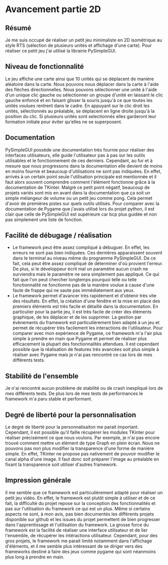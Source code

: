 # Avancement partie 2D

## Résumé

Je me suis occupé de réaliser un petit jeu minimaliste en 2D isométrique au style RTS (sélection de plusieurs unités et affichage d'une carte). Pour réaliser ce petit jeu j'ai utilisé la librairie PySimpleGUI.

## Niveau de fonctionnalité

Le jeu affiche une carte ainsi que 10 unités qui se déplacent de manière aléatoire dans la carte. Nous pouvons nous déplacer dans la carte à l'aide des flèches directionnelles. Nous pouvons sélectionner une unité à l'aide d'un unique clic gauche ou sélectionner un groupe d'unité en laissant le clic gauche enfoncé et en faisant glisser la souris jusqu'à ce que toutes les unités voulues rentrent dans le cadre. En appuyant sur le clic droit les unités, sélectionnés au préalable, se déplacent en ligne droite jusqu'à la position du clic. Si plusieurs unités sont selectionnés elles garderont leur formation initiale pour éviter qu'elles ne se superposent.

## Documentation

PySimpleGUI possède une documentation très fournie pour réaliser des interfaces utilisateurs, elle guide l'utilisateur pas à pas sur les outils utilisables et le fonctionnement de ces derniers. Cependant, au fur et à mesure que nous progressons dans la documentation elle devient de moins en moins fournie et beaucoup d'utilisations ne sont pas indiquées. En effet, arrivés à un certain point seule l'utilisation principale est mentionnée et il faut alors souvent comprendre comment l'élément fonctionne grâce à la documentation de TKinter. Malgrè ce petit point négatif, beaucoup de projets variés sont mis en avant dans la documentation que ça soit un simple mélangeur de volume ou un petit jeu comme pong. Cela permet d'avoir de premières pistes sur quels outils utilisés. Pour comparer avec la documentation de Pygame que j'avais utilisé lors du projet python, il est clair que celle de PySimpleGUI est supérieure car bcp plus guidée et non pas simplement une liste de fonction.

## Facilité de débugage / réalisation

- Le framework peut être assez compliqué à débuguer. En effet, les erreurs ne sont pas bien indiquées. Ces dernières apparaissent souvent dans le terminal au niveau même du programme PySimpleGUI. De ce fait, cela peut être assez compliqué de déterminer d'où provient l'erreur. De plus, si le développeur écrit mal un paramètre aucun crash ne surviendra mais le paramètre ne sera simplement pas appliqué. Ce qui fait que l'on peut chercher longtemps pourquoi telle ou telle fonctionnalité ne fonctionne pas de la manière voulue à cause d'une faute de frappe qui ne saute pas immédiatement aux yeux.
- Le framework permet d'avancer très rapidement et d'obtenir très vite des résultats. En effet, la création d'une fenêtre et la mise en place des premiers éléments est très facile et détaillé dans la documentation. En particulier pour la partie jeu, il est très facile de créer des éléments graphique, de les déplacer et de les supprimer. La gestion par évènements du framework est particulièrement bien adapté à un jeu et permet de récupérer très facilement les interactions de l'utilisateur. Pour comparer avec mon expérience de Pygame, ce framework m'a l'air plus simple à prendre en main que Pygame et permet de réaliser plus efficacement la plupart des fonctionnalités attendues. Il est cependant possible que la réalisation de features très avancées soit plus simple à réaliser avec Pygame mais je n'ai pas rencontré ce cas lors de mes différents tests.

## Stabilité de l'ensemble

Je n'ai rencontré aucun problème de stabilité ou de crash inexpliqué lors de mes différents tests. De plus lors de mes tests de performances le framework m'a paru stable et performant.

## Degré de liberté pour la personnalisation

Le degré de liberté pour la personnalisaiton me parait important. Cependant, il est possible qu'il faille récupérer les modules TKinter pour réaliser précisément ce que nous voulons. Par exemple, je n'ai pas encore trouvé comment mettre un élément de type Graph en plein écran. Nous ne pouvons pas non plus modifier la transparence d'une forme de manière simple. En effet, TKinter ne propose pas nativement de pouvoir modifier le canal alpha d'une image. Il faut donc soit préparer l'image au préalable en fixant la transparence soit utiliser d'autres framework.

## Impression générale

Il me semble que ce framework est particulièrement adapté pour réaliser un petit jeu vidéo. En effet, le framework est plutôt simple à utiliser et de ce fait, la difficulté du projet repose sur la conception des fonctionnalités et pas sur l'utilisation du framework ce qui est un plus. Même si certains aspects ne sont, à mon avis, pas bien documentés les différents projets disponible sur github et les issues du projet permettent de bien progresser dans l'apprentissage et l'utilisation du framework. La grosse force du framework est la facilité de réaliser une interface utilisateur et de lier l'ensemble, de récupérer les intéractions utilisateur. Cependant, pour des gros projets, le framework me parait limité notamment dans l'affichage d'éléments, et il me semble plus intéressant de se diriger vers des frameworks destiné à faire des jeux comme pygame qui sont néanmoins plus long à prendre en main.
